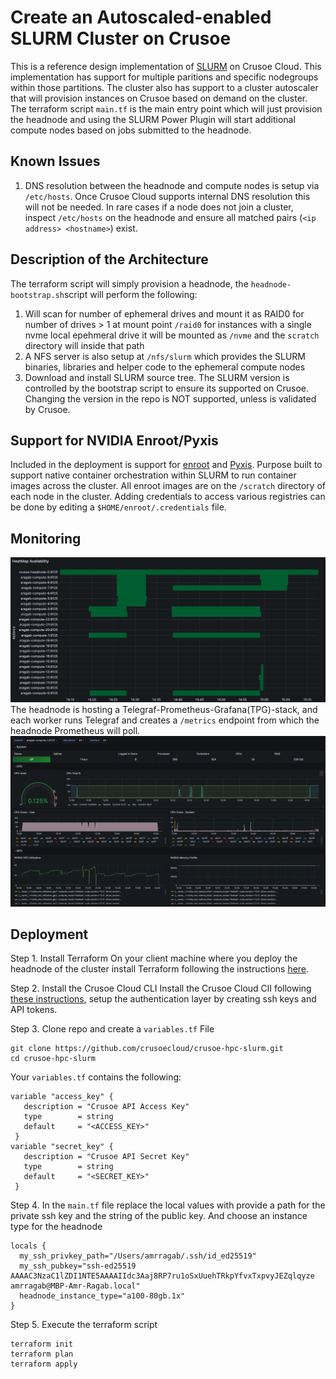# Create an Autoscaled-enabled SLURM Cluster on Crusoe

This is a reference design implementation of [SLURM](https://slurm.schedmd.com/overview.html) on Crusoe Cloud. This implementation has support for multiple paritions and specific nodegroups within those partitions. The cluster also has support to a cluster autoscaler that will provision instances on Crusoe based on demand on the cluster. The terraform script `main.tf` is the main entry point which will just provision the headnode and using the SLURM Power Plugin will start additional compute nodes based on jobs submitted to the headnode.

## Known Issues
1. DNS resolution between the headnode and compute nodes is setup via `/etc/hosts`. Once Crusoe Cloud supports internal DNS resolution this will not be needed. In rare cases if a node does not join a cluster, inspect `/etc/hosts` on the headnode and ensure all matched pairs (`<ip address> <hostname>`) exist. 

## Description of the Architecture
The terraform script will simply provision a headnode, the `headnode-bootstrap.sh`script will perform the following:
1. Will scan for number of ephemeral drives and mount it as RAID0 for number of drives > 1 at mount point `/raid0` for instances with a single nvme local epehmeral drive it will be mounted as `/nvme` and the `scratch` directory will inside that path
2. A NFS server is also setup at `/nfs/slurm` which provides the SLURM binaries, libraries and helper code to the ephemeral compute nodes
3. Download and install SLURM source tree. The SLURM version is controlled by the bootstrap script to ensure its supported on Crusoe. Changing the version in the repo is NOT supported, unless is validated by Crusoe.

## Support for NVIDIA Enroot/Pyxis
Included in the deployment is support for [enroot](https://github.com/NVIDIA/enroot) and [Pyxis](https://github.com/NVIDIA/pyxis). Purpose built to support native container orchestration within SLURM to run container images across the cluster.
All enroot images are on the `/scratch` directory of each node in the cluster. Adding credentials to access various registries can be done by editing a `$HOME/enroot/.credentials` file.

## Monitoring
![heatmap](/imgs/heatmap.png)
The headnode is hosting a Telegraf-Prometheus-Grafana(TPG)-stack, and each worker runs Telegraf and creates a `/metrics` endpoint from which the 
headnode Prometheus will poll. 
![metrics](/imgs/metrics.png)

## Deployment
Step 1. Install Terraform
On your client machine where you deploy the headnode of the cluster install Terraform following the instructions [here](https://developer.hashicorp.com/terraform/tutorials/aws-get-started/install-cli).

Step 2. Install the Crusoe Cloud CLI
Install the Crusoe Cloud ClI following [these instructions](https://docs.crusoecloud.com/quickstart/install-the-cli/index.html), setup the authentication layer by creating ssh keys and API tokens.

Step 3. Clone repo and create a `variables.tf` File
```
git clone https://github.com/crusoecloud/crusoe-hpc-slurm.git
cd crusoe-hpc-slurm
```
Your `variables.tf` contains the following:
```
variable "access_key" {
   description = "Crusoe API Access Key"
   type        = string
   default     = "<ACCESS_KEY>"
 }
variable "secret_key" {
   description = "Crusoe API Secret Key"
   type        = string
   default     = "<SECRET_KEY>"
 }
```
Step 4. In the `main.tf` file replace the local values with provide a path for the private ssh key and the string of the public key. And choose an instance type for the headnode
```
locals {
  my_ssh_privkey_path="/Users/amrragab/.ssh/id_ed25519"
  my_ssh_pubkey="ssh-ed25519 AAAAC3NzaC1lZDI1NTE5AAAAIIdc3Aaj8RP7ru1oSxUuehTRkpYfvxTxpvyJEZqlqyze amrragab@MBP-Amr-Ragab.local"
  headnode_instance_type="a100-80gb.1x"
}
``` 
Step 5. Execute the terraform script
```
terraform init
terraform plan
terraform apply
```

